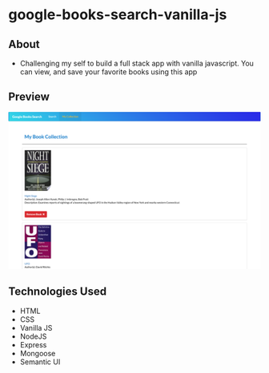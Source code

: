 # google-books-search-vanilla-js

## About

- Challenging my self to build a full stack app with vanilla javascript.  You can view, and save your favorite books using this app

## Preview

![image](https://github.com/andrew129/google-books-search-vanilla-js/blob/master/screenshots/google-books.png?raw=true)

## Technologies Used

- HTML
- CSS
- Vanilla JS
- NodeJS
- Express
- Mongoose
- Semantic UI
